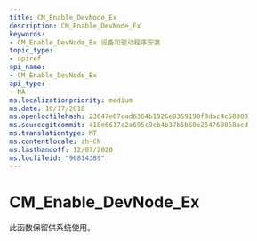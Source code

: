 ```yaml
---
title: CM_Enable_DevNode_Ex
description: CM_Enable_DevNode_Ex
keywords:
- CM_Enable_DevNode_Ex 设备和驱动程序安装
topic_type:
- apiref
api_name:
- CM_Enable_DevNode_Ex
api_type:
- NA
ms.localizationpriority: medium
ms.date: 10/17/2018
ms.openlocfilehash: 23647e07cad6364b1926e8359198f8dac4c58003
ms.sourcegitcommit: 418e6617e2a695c9cb4b37b5b60e264760858acd
ms.translationtype: MT
ms.contentlocale: zh-CN
ms.lasthandoff: 12/07/2020
ms.locfileid: "96814389"
---
```

# <a name="cm_enable_devnode_ex"></a>CM_Enable_DevNode_Ex

此函数保留供系统使用。
